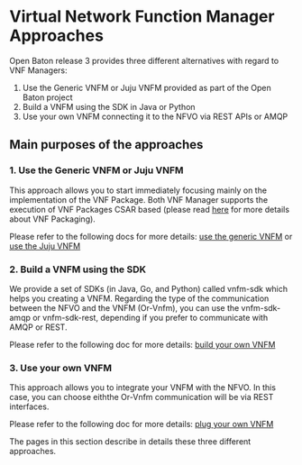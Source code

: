 # Virtual Network Function Manager Approaches

Open Baton release 3 provides three different alternatives with regard to VNF Managers:  

1. Use the Generic VNFM or Juju VNFM provided as part of the Open Baton project
2. Build a VNFM using the SDK in Java or Python
3. Use your own VNFM connecting it to the NFVO via REST APIs or AMQP

## Main purposes of the approaches

### 1. Use the Generic VNFM or Juju VNFM 

This approach allows you to start immediately focusing mainly on the implementation of the VNF Package. Both VNF Manager supports the execution of VNF Packages CSAR based (please read [here][tosca-csar] for more details about VNF Packaging). 

Please refer to the following docs for more details: [use the generic VNFM][generic] or [use the Juju VNFM][juju]

### 2. Build a VNFM using the SDK

We provide a set of SDKs (in Java, Go, and Python) called vnfm-sdk which helps you creating a VNFM.
Regarding the type of the communication between the NFVO and the VNFM (Or-Vnfm), you can use the vnfm-sdk-amqp or vnfm-sdk-rest, depending if you prefer to communicate with AMQP or REST.

Please refer to the following doc for more details: [build your own VNFM][vnfm-how-to]

### 3. Use your own VNFM

This approach allows you to integrate your VNFM with the NFVO. In this case, you can choose eiththe Or-Vnfm communication will be via REST interfaces.

Please refer to the following doc for more details: [plug your own VNFM][vnfm-rest]


The pages in this section describe in details these three different approaches.

[generic]: vnfm-generic
[juju]: vnfm-juju
[vnfm-how-to]: vnfm-how-to-write
[vnfm-rest]: vnfm-vendor-specific
[tosca-csar]: tosca-CSAR-onboarding
